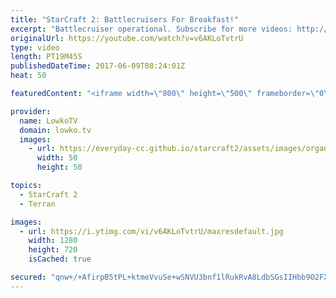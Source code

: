 ```yaml
---
title: "StarCraft 2: Battlecruisers For Breakfast!"
excerpt: "Battlecruiser operational. Subscribe for more videos: http://lowko.tv/youtube More Starcraft 2 casts: https://goo.gl/NG8qAV  What do you do when your opponent is badmouthing you and you are being contained with Siege Tanks and Liberators? Simple. Go for Battlecruisers off of a single base. This is a"
originalUrl: https://youtube.com/watch?v=v6AKLoTvtrU
type: video
length: PT19M45S
publishedDateTime: 2017-06-09T08:24:01Z
heat: 50

featuredContent: "<iframe width=\"800\" height=\"500\" frameborder=\"0\" src=\"https://www.youtube.com/embed/v6AKLoTvtrU\" allow=\"accelerometer; autoplay; encrypted-media; gyroscope; picture-in-picture\" allowfullscreen></iframe>"

provider:
  name: LowkoTV
  domain: lowko.tv
  images:
    - url: https://everyday-cc.github.io/starcraft2/assets/images/organizations/lowko.tv-50x50.jpg
      width: 50
      height: 50

topics:
  - StarCraft 2
  - Terran

images:
  - url: https://i.ytimg.com/vi/v6AKLoTvtrU/maxresdefault.jpg
    width: 1280
    height: 720
    isCached: true

secured: "qnw+/+AfirpB5tPL+ktmeVvuSe+wSNVU3bnf1lRukRvA8LdbSGsIIHbb9O2FXl/fLL9vrmKUNCiU2O7+mFm9rVBpUBRk+go3bo7X/PMufwZpIRPQg9LVHvqb88H++vn3pONjQeDS0NzpSaGURUADH3jN+rgb6RxpCmwxC364sbXLFXO6g7BTt0vVwVgBbQXkLrUO1H84O/0W/bJ0rJ+2Xoh05+fL/krZWLPB3TGfNKpoe2BPoFWhT7N2Rar6ytBgdBt1EFYyy7FkZaQHiIqwGT4O5xD6r4MCKMrGEYR+64/kmfLqOULJ1kNyRH6YtVjcW9IkfFBURFdQntpCN3YvwVr2mHZEl108JXbLOtHotRXxJFK6ctzqv1tf703vuBlE2Cp0bosvP4HKNg+Mh9k3ELb8B1UV/Xycx+jcBP3X1S2aBg89MkQ3hF2wXsJF0k5R;g6DY3PaF3lqpRSI9bXHdkQ=="
---
```


